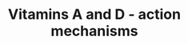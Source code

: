 ---
annotations:
- id: PW:0001011
  parent: classic metabolic pathway
  type: Pathway Ontology
  value: vitamin D metabolic pathway
- id: PW:0001013
  parent: signaling pathway
  type: Pathway Ontology
  value: vitamin D signaling pathway
- id: PW:0001116
  parent: signaling pathway
  type: Pathway Ontology
  value: vitamin A and metabolites signaling pathway
authors:
- Susan
- Khanspers
- AlexanderPico
- MaintBot
description: The active forms of vitamins A and D both activate nuclear receptors.
  The generation of the vitamin metabolites and their role in the activation of the
  nuclear receptors is shown in the pathway.
last-edited: 2019-08-16
ndex: d5b4c405-8b6a-11eb-9e72-0ac135e8bacf
organisms:
- Homo sapiens
redirect_from:
- /index.php/Pathway:WP4342
- /instance/WP4342
revision: null
schema-jsonld:
- '@context': https://schema.org/
  '@id': https://wikipathways.github.io/pathways/WP4342.html
  '@type': Dataset
  creator:
    '@type': Organization
    name: WikiPathways
  description: The active forms of vitamins A and D both activate nuclear receptors.
    The generation of the vitamin metabolites and their role in the activation of
    the nuclear receptors is shown in the pathway.
  keywords:
  - 1,25(OH)2D3
  - 25(OH)D3
  - 7-Dehydrocholesterol
  - 9-cis-Retinoic acid
  - ATRA
  - Previtamin D3
  - RAR
  - RXR
  - VDR
  - Vitamin D3
  - beta-carotene
  - retinal
  - retinol (vit A)
  license: CC0
  name: Vitamins A and D - action mechanisms
seo: CreativeWork
title: Vitamins A and D - action mechanisms
wpid: WP4342
---